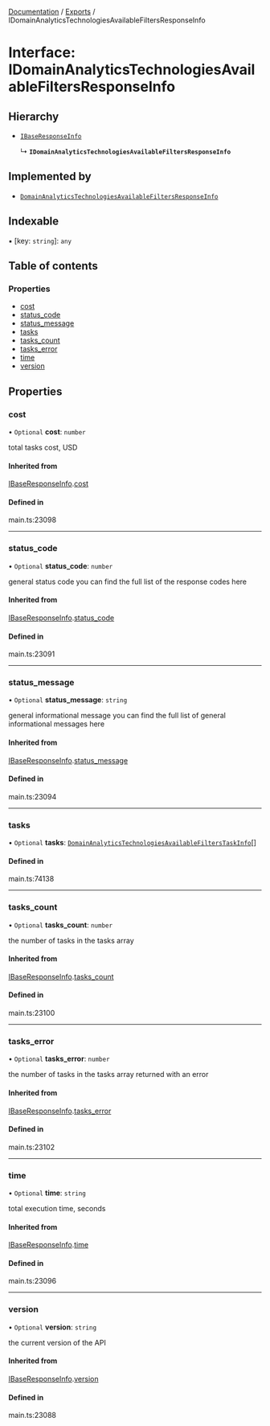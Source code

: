 [Documentation](../README.md) / [Exports](../modules.md) / IDomainAnalyticsTechnologiesAvailableFiltersResponseInfo

# Interface: IDomainAnalyticsTechnologiesAvailableFiltersResponseInfo

## Hierarchy

- [`IBaseResponseInfo`](IBaseResponseInfo.md)

  ↳ **`IDomainAnalyticsTechnologiesAvailableFiltersResponseInfo`**

## Implemented by

- [`DomainAnalyticsTechnologiesAvailableFiltersResponseInfo`](../classes/DomainAnalyticsTechnologiesAvailableFiltersResponseInfo.md)

## Indexable

▪ [key: `string`]: `any`

## Table of contents

### Properties

- [cost](IDomainAnalyticsTechnologiesAvailableFiltersResponseInfo.md#cost)
- [status\_code](IDomainAnalyticsTechnologiesAvailableFiltersResponseInfo.md#status_code)
- [status\_message](IDomainAnalyticsTechnologiesAvailableFiltersResponseInfo.md#status_message)
- [tasks](IDomainAnalyticsTechnologiesAvailableFiltersResponseInfo.md#tasks)
- [tasks\_count](IDomainAnalyticsTechnologiesAvailableFiltersResponseInfo.md#tasks_count)
- [tasks\_error](IDomainAnalyticsTechnologiesAvailableFiltersResponseInfo.md#tasks_error)
- [time](IDomainAnalyticsTechnologiesAvailableFiltersResponseInfo.md#time)
- [version](IDomainAnalyticsTechnologiesAvailableFiltersResponseInfo.md#version)

## Properties

### cost

• `Optional` **cost**: `number`

total tasks cost, USD

#### Inherited from

[IBaseResponseInfo](IBaseResponseInfo.md).[cost](IBaseResponseInfo.md#cost)

#### Defined in

main.ts:23098

___

### status\_code

• `Optional` **status\_code**: `number`

general status code
you can find the full list of the response codes here

#### Inherited from

[IBaseResponseInfo](IBaseResponseInfo.md).[status_code](IBaseResponseInfo.md#status_code)

#### Defined in

main.ts:23091

___

### status\_message

• `Optional` **status\_message**: `string`

general informational message
you can find the full list of general informational messages here

#### Inherited from

[IBaseResponseInfo](IBaseResponseInfo.md).[status_message](IBaseResponseInfo.md#status_message)

#### Defined in

main.ts:23094

___

### tasks

• `Optional` **tasks**: [`DomainAnalyticsTechnologiesAvailableFiltersTaskInfo`](../classes/DomainAnalyticsTechnologiesAvailableFiltersTaskInfo.md)[]

#### Defined in

main.ts:74138

___

### tasks\_count

• `Optional` **tasks\_count**: `number`

the number of tasks in the tasks array

#### Inherited from

[IBaseResponseInfo](IBaseResponseInfo.md).[tasks_count](IBaseResponseInfo.md#tasks_count)

#### Defined in

main.ts:23100

___

### tasks\_error

• `Optional` **tasks\_error**: `number`

the number of tasks in the tasks array returned with an error

#### Inherited from

[IBaseResponseInfo](IBaseResponseInfo.md).[tasks_error](IBaseResponseInfo.md#tasks_error)

#### Defined in

main.ts:23102

___

### time

• `Optional` **time**: `string`

total execution time, seconds

#### Inherited from

[IBaseResponseInfo](IBaseResponseInfo.md).[time](IBaseResponseInfo.md#time)

#### Defined in

main.ts:23096

___

### version

• `Optional` **version**: `string`

the current version of the API

#### Inherited from

[IBaseResponseInfo](IBaseResponseInfo.md).[version](IBaseResponseInfo.md#version)

#### Defined in

main.ts:23088
